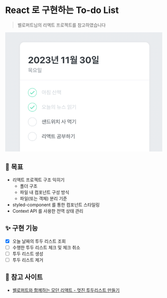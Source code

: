 # React 로 구현하는 To-do List

> 벨로퍼트님의 리액트 프로젝트를 참고하였습니다

![img.png](docs/img.png)

## 🚀 목표
- 리액트 프로젝트 구조 익히기
  - 폴더 구조
  - 파일 내 컴포넌트 구성 방식
  - 파일(또는 객체) 분리 기준
- styled-component 를 통한 컴포넌트 스타일링
- Context API 를 사용한 전역 상태 관리

## ✨ 구현 기능
- [x] 오늘 날짜의 투두 리스트 조회
- [ ] 수행한 투두 리스트 체크 및 체크 취소
- [ ] 투두 리스트 생성
- [ ] 투두 리스트 제거

## 📑 참고 사이트
- [벨로퍼트와 함께하는 모던 리액트 - 멋진 투두리스트 만들기](https://react.vlpt.us/mashup-todolist/)
